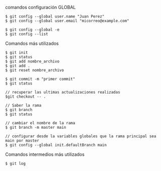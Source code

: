 
comandos configuración GLOBAL
```
$ git config --global user.name "Juan Perez" 
$ git config --global user.email "micorreo@example.com"

$ git config --global -e
$ git config --list

```
Comandos más utilizados
```
$ git init
$ git status
$ git add nombre_archivo
$ git add .
$ git reset nombre_archivo

$ git commit -m "primer commit"
$ git status

// recuperar las ultimas actualizaciones realizadas
$git checkout -- .

// Saber la rama 
$ git branch
$ git status

// cambiar el nombre de la rama
$ git branch -m master main

// configurar desde la variables globales que la rama principal sea main por master
$ git config --global init.defaultBranch main

```

Comandos intermedios más utilizados

```
$ git log

```
